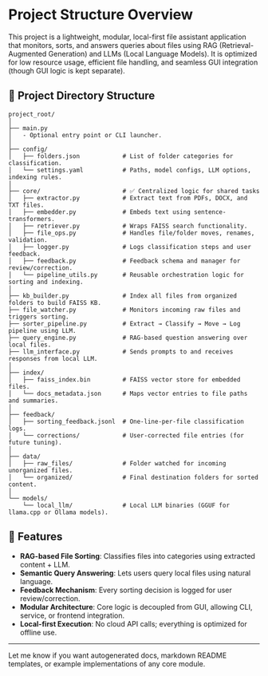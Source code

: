# Project Structure Overview

This project is a lightweight, modular, local-first file assistant application that monitors, sorts, and answers queries about files using RAG (Retrieval-Augmented Generation) and LLMs (Local Language Models). It is optimized for low resource usage, efficient file handling, and seamless GUI integration (though GUI logic is kept separate).

## 📁 Project Directory Structure

```
project_root/
│
├── main.py
│   - Optional entry point or CLI launcher.
│
├── config/
│   ├── folders.json            # List of folder categories for classification.
│   └── settings.yaml           # Paths, model configs, LLM options, indexing rules.
│
├── core/                       # ✅ Centralized logic for shared tasks
│   ├── extractor.py            # Extract text from PDFs, DOCX, and TXT files.
│   ├── embedder.py             # Embeds text using sentence-transformers.
│   ├── retriever.py            # Wraps FAISS search functionality.
│   ├── file_ops.py             # Handles file/folder moves, renames, validation.
│   ├── logger.py               # Logs classification steps and user feedback.
│   ├── feedback.py             # Feedback schema and manager for review/correction.
│   └── pipeline_utils.py       # Reusable orchestration logic for sorting and indexing.
│
├── kb_builder.py               # Index all files from organized folders to build FAISS KB.
├── file_watcher.py             # Monitors incoming raw files and triggers sorting.
├── sorter_pipeline.py          # Extract → Classify → Move → Log pipeline using LLM.
├── query_engine.py             # RAG-based question answering over local files.
├── llm_interface.py            # Sends prompts to and receives responses from local LLM.
│
├── index/
│   ├── faiss_index.bin         # FAISS vector store for embedded files.
│   └── docs_metadata.json      # Maps vector entries to file paths and summaries.
│
├── feedback/
│   ├── sorting_feedback.jsonl  # One-line-per-file classification logs.
│   └── corrections/            # User-corrected file entries (for future tuning).
│
├── data/
│   ├── raw_files/              # Folder watched for incoming unorganized files.
│   └── organized/              # Final destination folders for sorted content.
│
└── models/
    └── local_llm/              # Local LLM binaries (GGUF for llama.cpp or Ollama models).
```

## 🧠 Features
- **RAG-based File Sorting**: Classifies files into categories using extracted content + LLM.
- **Semantic Query Answering**: Lets users query local files using natural language.
- **Feedback Mechanism**: Every sorting decision is logged for user review/correction.
- **Modular Architecture**: Core logic is decoupled from GUI, allowing CLI, service, or frontend integration.
- **Local-first Execution**: No cloud API calls; everything is optimized for offline use.

---

Let me know if you want autogenerated docs, markdown README templates, or example implementations of any core module.
